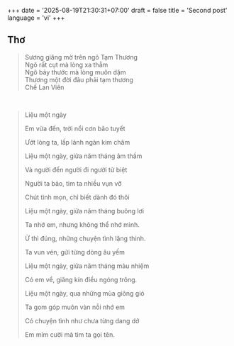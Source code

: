 +++
date = '2025-08-19T21:30:31+07:00'
draft = false
title = 'Second post'
language = 'vi'
+++


## Thơ

<blockquote class="poem">
Sương giăng mờ trên ngõ Tạm Thương <br/>
Ngõ rất cụt mà lòng xa thẳm <br />
Ngõ bảy thước mà lòng muôn dặm <br />
Thương một đời đâu phải tạm thương <br />
<span class="poem-author">Chế Lan Viên</span>
</blockquote>

<br/>

<blockquote class="poem">
Liệu một ngày

Em vừa đến, trời nổi cơn bão tuyết

Ướt lòng ta, lấp lánh ngàn kim châm

Liệu một ngày, giữa năm tháng âm thầm

Và người đến người đi người từ biệt

Người ta bảo, tim ta nhiều vụn vỡ

Chút tình mọn, chỉ biết dành đó thôi

Liệu một ngày, giữa năm tháng buông lơi

Ta nhớ em, nhưng không thể nhớ mình.

Ừ thì đúng, những chuyện tình lặng thinh.

Ta vun vén, gửi từng dòng âu yếm

Liệu một ngày, giữa năm tháng màu nhiệm

Có em về, giăng kín điều ngóng trông.

Liệu một ngày, qua những mùa giông gió

Ta gom góp muôn vàn nỗi nhớ em

Có chuyện tình như chưa từng dang dở

Em mỉm cười mà tim ta gọi tên.
</blockquote>